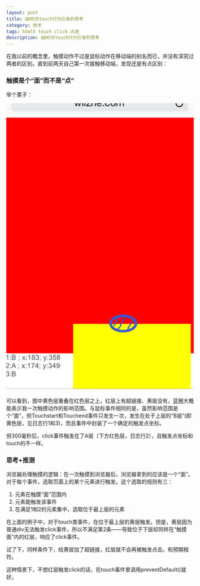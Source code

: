 ```yaml
---
layout: post
title: 由H5页touch行为引发的思考
category: 技术
tags: html5 touch click 点透
description: 由H5页touch行为引发的思考
---
```


在我以前的概念里，触摸动作不过是鼠标动作在移动端的别名而已，并没有深究过两者的区别。直到前两天自己第一次接触移动端，发现还是有点区别：

### 触摸是个“面”而不是“点”

举个栗子：

![栗子](/public/upload/mobile_touch_sample.png)

可以看到，图中黄色层重叠在红色层之上，红层上有超链接、黄层没有，蓝圈大概能表示我一次触摸动作的影响范围。与鼠标事件相同的是，虽然影响范围是个“面”，但Touchstart和Touchend事件只发生一次，发生在处于上层的“B层”(即黄色层，见日志行1和3)，而且事件中封装了一个确定的触发点坐标。

但300毫秒后，click事件触发在了A层（下方红色层，日志行2），且触发点坐标和touch的不一样。

### 思考+推测

浏览器处理触摸的逻辑：在一次触摸到浏览器后，浏览器拿到的应该是一个“面”。对于每个事件，选取页面上的某个元素进行触发。这个选取的规则有三：

1. 元素在触摸“面”范围内
2. 元素能触发该事件
3. 在满足1和2的元素集中，选取位于最上层的元素

在上面的例子中，对于touch类事件，在位于最上层的黄层触发。但是，黄层因为普通div无法触发click事件，所以不满足第2条——导致位于下层却同样在“触摸面”内的红层，响应了click事件。

试了下，同样条件下，给黄层加了超链接，红层就不会再被触发点击。和预期相符。

这种情景下，不想红层触发click的话，在touch事件里调用preventDefault()就好。